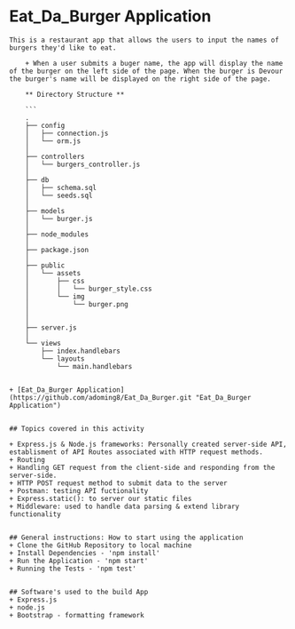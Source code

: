 # Eat_Da_Burger Application
    This is a restaurant app that allows the users to input the names of burgers they'd like to eat. 

        + When a user submits a buger name, the app will display the name of the burger on the left side of the page. When the burger is Devour the burger's name will be displayed on the right side of the page. 

        ** Directory Structure **

        ```
        .
        ├── config
        │   ├── connection.js
        │   └── orm.js
        │ 
        ├── controllers
        │   └── burgers_controller.js
        │
        ├── db
        │   ├── schema.sql
        │   └── seeds.sql
        │
        ├── models
        │   └── burger.js
        │ 
        ├── node_modules
        │ 
        ├── package.json
        │
        ├── public
        │   └── assets
        │       ├── css
        │       │   └── burger_style.css
        │       └── img
        │           └── burger.png
        │   
        │
        ├── server.js
        │
        └── views
            ├── index.handlebars
            └── layouts
                └── main.handlebars
```
   
+ [Eat_Da_Burger Application](https://github.com/adoming8/Eat_Da_Burger.git "Eat_Da_Burger Application") 


## Topics covered in this activity

+ Express.js & Node.js frameworks: Personally created server-side API, establisment of API Routes associated with HTTP request methods. 
+ Routing
+ Handling GET request from the client-side and responding from the server-side. 
+ HTTP POST request method to submit data to the server
+ Postman: testing API fuctionality 
+ Express.static(): to server our static files
+ Middleware: used to handle data parsing & extend library functionality


## General instructions: How to start using the application
+ Clone the GitHub Repository to local machine
+ Install Dependencies - 'npm install'
+ Run the Application - 'npm start'
+ Running the Tests - 'npm test'


## Software's used to the build App
+ Express.js
+ node.js
+ Bootstrap - formatting framework
